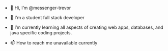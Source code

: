 - 👋 Hi, I’m @messenger-trevor
- 👀 I'm a student full stack developer 
- 🌱 I’m currently learning all aspects of creating web apps, databases, and java specific coding projects.

- 📫 How to reach me unavailable currently

<!---
messenger-trevor/messenger-trevor is a ✨ special ✨ repository because its `README.md` (this file) appears on your GitHub profile.
You can click the Preview link to take a look at your changes.
--->
